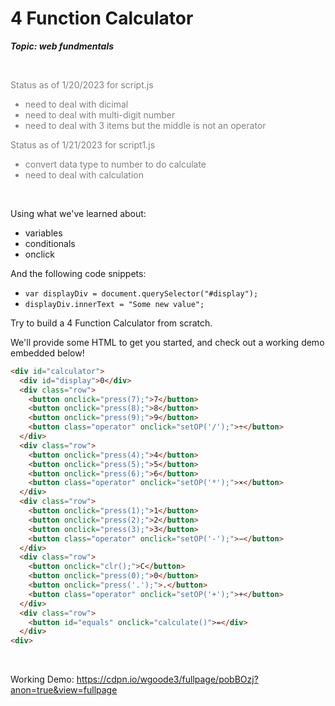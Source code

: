 # 4 Function Calculator

<strong><em>Topic: web fundmentals</em></strong>

<br/>

<div style="color:grey">
<p>Status as of 1/20/2023 for script.js<p>
  <ul>
    <li>need to deal with dicimal</li>
    <li>need to deal with multi-digit number</li>
    <li>need to deal with 3 items but the middle is not an operator</li>
  </ul>
</div>

<div style="color:grey">
<p>Status as of 1/21/2023 for script1.js<p>
  <ul>
    <li>convert data type to number to do calculate</li>
    <li>need to deal with calculation</li>
  </ul>
</div>

<br/>

Using what we've learned about:

- variables
- conditionals
- onclick

And the following code snippets:

- `var displayDiv = document.querySelector("#display");`
- `displayDiv.innerText = "Some new value";`

Try to build a 4 Function Calculator from scratch.

We'll provide some HTML to get you started, and check out a working demo embedded below!

```html
<div id="calculator">
  <div id="display">0</div>
  <div class="row">
    <button onclick="press(7);">7</button>
    <button onclick="press(8);">8</button>
    <button onclick="press(9);">9</button>
    <button class="operator" onclick="setOP('/');">÷</button>
  </div>
  <div class="row">
    <button onclick="press(4);">4</button>
    <button onclick="press(5);">5</button>
    <button onclick="press(6);">6</button>
    <button class="operator" onclick="setOP('*');">×</button>
  </div>
  <div class="row">
    <button onclick="press(1);">1</button>
    <button onclick="press(2);">2</button>
    <button onclick="press(3);">3</button>
    <button class="operator" onclick="setOP('-');">−</button>
  </div>
  <div class="row">
    <button onclick="clr();">C</button>
    <button onclick="press(0);">0</button>
    <button onclick="press('.');">.</button>
    <button class="operator" onclick="setOP('+');">+</button>
  </div>
  <div class="row">
    <button id="equals" onclick="calculate()">=</div>
  </div>
<div>
```

<br/>

Working Demo:
https://cdpn.io/wgoode3/fullpage/pobBOzj?anon=true&view=fullpage

